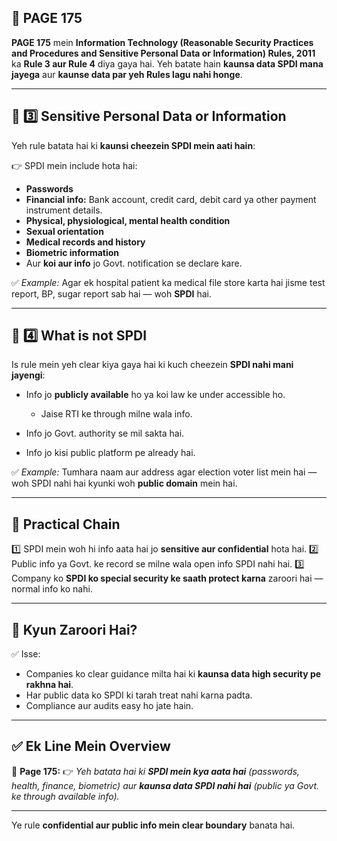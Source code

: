 ## 📄 **PAGE 175**

**PAGE 175** mein **Information Technology (Reasonable Security Practices and Procedures and Sensitive Personal Data or Information) Rules, 2011** ka **Rule 3 aur Rule 4** diya gaya hai.
Yeh batate hain **kaunsa data SPDI mana jayega** aur **kaunse data par yeh Rules lagu nahi honge**.

---

## 🔹 **3️⃣ Sensitive Personal Data or Information**

Yeh rule batata hai ki **kaunsi cheezein SPDI mein aati hain**:

👉 SPDI mein include hota hai:

* **Passwords**
* **Financial info:** Bank account, credit card, debit card ya other payment instrument details.
* **Physical, physiological, mental health condition**
* **Sexual orientation**
* **Medical records and history**
* **Biometric information**
* Aur **koi aur info** jo Govt. notification se declare kare.

✅ *Example:* Agar ek hospital patient ka medical file store karta hai jisme test report, BP, sugar report sab hai — woh **SPDI** hai.

---

## 🔹 **4️⃣ What is not SPDI**

Is rule mein yeh clear kiya gaya hai ki kuch cheezein **SPDI nahi mani jayengi**:

* Info jo **publicly available** ho ya koi law ke under accessible ho.

  * Jaise RTI ke through milne wala info.
* Info jo Govt. authority se mil sakta hai.
* Info jo kisi public platform pe already hai.

✅ *Example:* Tumhara naam aur address agar election voter list mein hai — woh SPDI nahi hai kyunki woh **public domain** mein hai.

---

## 🧩 **Practical Chain**

1️⃣ SPDI mein woh hi info aata hai jo **sensitive aur confidential** hota hai.
2️⃣ Public info ya Govt. ke record se milne wala open info SPDI nahi hai.
3️⃣ Company ko **SPDI ko special security ke saath protect karna** zaroori hai — normal info ko nahi.

---

## 🔹 **Kyun Zaroori Hai?**

✅ Isse:

* Companies ko clear guidance milta hai ki **kaunsa data high security pe rakhna hai**.
* Har public data ko SPDI ki tarah treat nahi karna padta.
* Compliance aur audits easy ho jate hain.

---

## ✅ **Ek Line Mein Overview**

📌 **Page 175:**
👉 *Yeh batata hai ki **SPDI mein kya aata hai** (passwords, health, finance, biometric) aur **kaunsa data SPDI nahi hai** (public ya Govt. ke through available info).*

---

Ye rule **confidential aur public info mein clear boundary** banata hai.

